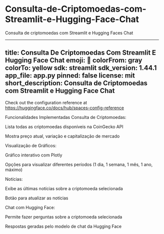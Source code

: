 # Consulta-de-Criptomoedas-com-Streamlit-e-Hugging-Face-Chat
Consulta de criptomoedas com Streamlit e Hugging Faces Chat

---
title: Consulta De Criptomoedas Com Streamlit E Hugging Face Chat
emoji: 🐢
colorFrom: gray
colorTo: yellow
sdk: streamlit
sdk_version: 1.44.1
app_file: app.py
pinned: false
license: mit
short_description: Consulta de Criptomoedas com Streamlit e Hugging Face Chat
---

Check out the configuration reference at https://huggingface.co/docs/hub/spaces-config-reference


Funcionalidades Implementadas
Consulta de Criptomoedas:

Lista todas as criptomoedas disponíveis na CoinGecko API

Mostra preço atual, variação e capitalização de mercado

Visualização de Gráficos:

Gráfico interativo com Plotly

Opções para visualizar diferentes períodos (1 dia, 1 semana, 1 mês, 1 ano, máximo)

Notícias:

Exibe as últimas notícias sobre a criptomoeda selecionada

Botão para atualizar as notícias

Chat com Hugging Face:

Permite fazer perguntas sobre a criptomoeda selecionada

Respostas geradas pelo modelo de chat da Hugging Face
